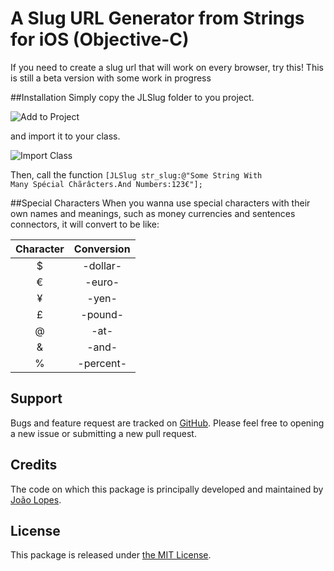 # A Slug URL Generator from Strings for iOS (Objective-C)

If you need to create a slug url that will work on every browser, try this!
This is still a beta version with some work in progress

##Installation
Simply copy the JLSlug folder to you project.
  
![Add to Project](https://raw.github.com/joaomlopes/slug-ios/master/add.png)
  
and import it to your class.
  
![Import Class](https://raw.github.com/joaomlopes/slug-ios/master/import.png)
  
Then, call the function <code>[JLSlug str_slug:@"Some String With Many Spécial Chãrâcters.And Numbers:123€"];</code>
  
##Special Characters
When you wanna use special characters with their own names and meanings, such as money currencies and sentences connectors, it will convert to be like:
  
Character | Conversion
:-------------: | :-------------:
$ | -dollar-
€  | -euro-
¥ | -yen-
£ | -pound-
@ | -at-
& | -and-
% | -percent-
  
## Support

Bugs and feature request are tracked on [GitHub](https://github.com/joaomlopes/slug-ios/issues). Please feel free to opening a new issue or submitting a new pull request.

## Credits

The code on which this package is principally developed and maintained by [João Lopes](https://twitter.com/shakurlopes).

## License

This package is released under [the MIT License](LICENSE).
